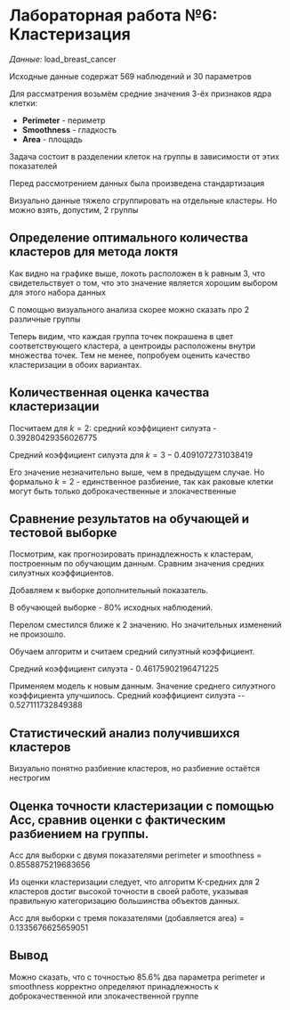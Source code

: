 # Лабораторная работа №6: Кластеризация

*Данные*: load_breast_cancer

Исходные данные содержат 569 наблюдений и 30 параметров

Для рассматрения возьмём средние значения 3-ёх признаков ядра клетки:
* **Perimeter** - периметр
* **Smoothness** - гладкость
* **Area** - площадь

Задача состоит в разделении клеток на группы в зависимости от этих показателей

Перед рассмотрением данных была произведена стандартизация

Визуально данные тяжело сгруппировать на отдельные кластеры. Но можно взять, допустим, 2 группы

## Определение оптимального количества кластеров для метода локтя

Как видно на графике выше, локоть расположен в k равным 3, что свидетельствует о том, что это значение является хорошим выбором для этого набора данных

С помощью визуального анализа скорее можно сказать про 2 различные группы

Теперь видим, что каждая группа точек покрашена в цвет соответствующего кластера, а центроиды расположены внутри множества точек. Тем не менее, попробуем оценить качество кластеризации в обоих вариантах.

## Количественная оценка качества кластеризации

Посчитаем для $k=2$: средний коэффициент силуэта - $0.39280429356026775$

Средний коэффициент силуэта для $k=3 - 0.4091072731038419$

Его значение незначительно выше, чем в предыдущем случае. Но формально $k=2$ - единственное разбиение, так как раковые клетки могут быть только доброкачественные и злокачественные

## Сравнение результатов на обучающей и тестовой выборке
Посмотрим, как прогнозировать принадлежность к кластерам, построенным по обучающим данным. Сравним значения средних силуэтных коэффициентов.

Добавляем к выборке дополнительный показатель.

В обучающей выборке - 80% исходных наблюдений.

Перелом сместился ближе к 2 значению. Но значительных изменений не произошло.

Обучаем алгоритм и считаем средний силуэтный коэффициент.

Средний коэффициент силуэта - $0.46175902196471225$

Применяем модель к новым данным. Значение среднего силуэтного коэффициента  улучшилось. Средний коэффициент силуэта --  $0.527111732849388$

## Статистический анализ получившихся кластеров

Визуально  понятно разбиение кластеров, но разбиение остаётся нестрогим

## Оценка точности кластеризации с помощью Acc, сравнив оценки с фактическим разбиением на группы.

Acc для выборки с двумя показателями perimeter и smoothness = $0.8558875219683656$

Из оценки кластеризации следует, что алгоритм K-средних для 2 кластеров достиг высокой точности в своей работе, указывая правильную категоризацию большинства объектов данных.

Acc для выборки с тремя показателями (добавляется area) = $0.1335676625659051$

## Вывод
Можно сказать, что с точностью 85.6% два параметра perimeter и smoothness корректно определяют принадлежность к доброкачественной или злокачественной группе
